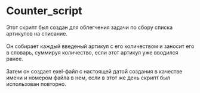 # Counter_script
Этот скрипт был создан для облегчения задачи по сбору списка артикулов на списание.<br>
<br>
Он собирает каждый введеный артикул с его количеством и заносит его в словарь, суммируя количество, если этот артикул уже вводился ранее.<br>
<br>
Затем он создает exel-файл с настоящей датой создания в качестве имени и номером файла в нем, если в этот же день скрипт был использован повторно.

